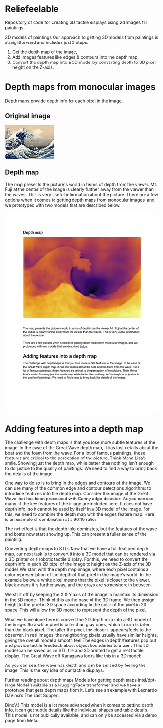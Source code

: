 # Reliefeelable
Repository of code for Creating 3D tactile displays using 2d Images for paintings.


3D models of paintings
Our approach to getting 3D models from paintings is straightforward and includes just 3 steps:
1. Get the depth map of the image,
2. Add images features like edges & contours into the depth map,
3. Convert the depth map into a 3D model by converting depth to 3D pixel height on the
Z-axis.

# Depth maps from monocular images 
Depth maps provide depth info for each pixel in the image.

## Original image
![Great Wave](docs/Great_Wave.jpg "Great Wave")
 
## Depth map
The map presents the picture's world in terms of depth from the viewer. Mt. Fuji at the center of the image is clearly further away from the viewer than the waves. This is very useful information about the picture. There are a few options when it comes to getting depth maps from monocular images, and we prototyped with two models that are described below.

![Alt Text](docs/depth_map.jpg "Depth Map")


# Adding features into a depth map
The challenge with depth maps is that you lose more subtle features of the image. In the case of the Great Wave depth map, it has lost details about the boat and the foam from the wave. For a lot of famous paintings, these features are critical to the perception of the picture. Think Mona Lisa’s smile. Showing just the depth map, while better than nothing, isn’t enough to do justice to the quality of paintings. We need to find a way to bring back the details of the image.
 
 One way to do so is to bring in the edges and contours of the image. We can use many of the common edge and contour detections algorithms to introduce features into the depth map. Consider this image of the Great Wave that has been processed with Canny edge detector:
 As you can see, many of the key features of the image are included here. It does not have depth info, so it cannot be used by itself in a 3D model of the image. For this, we need to combine the depth map with the edges feature map. Here is an example of combination at a 90:10 ratio:

The net effect is that the depth info dominates, but the features of the wave and boats now start showing up. This can present a fuller sense of the painting.

Converting depth-maps to STLs
Now that we have a full featured depth map, our next task is to convert it into a 3D model that can be rendered via a 3D printer or a robotic tactile display. For this, we need to convert the depth info in each 2D pixel of the image to height on the Z-axis of the 3D model.
We start with the depth map image, where each pixel contains a color representation of the depth of that pixel in the image’s world. In the example below, a white pixel means that the pixel is closer to the viewer, black means it is further away, and the grays are somewhere in between.

  We start off by keeping the X & Y axis of the image to maintain its dimension in the 3D model. Think of this as the base of the 3D frame.
We then assign height to the pixel in 3D space according to the color of the pixel in 2D space. This will allow the 3D model to represent the depth of the pixel.
 
  What we have done here is convert the 2D depth map into a 3D model of the image. So a white pixel is taller than gray ones, which in turn is taller than the black pixel. The taller the pixel, the closer it appears/feels to the observer.
In real images, the neighboring pixels usually have similar heights, giving the overall model a smooth feel.The edges in depth/features pop out and provide tactile feedback about object boundaries to a user.
This 3D model can be saved as an STL file and 3D printed to get a real tactile display. The Great Wave off Kanagawa looks like this in a 3D model:

  As you can see, the wave has depth and can be sensed by feeling the image. This is the key idea of our tactile displays.

 Further reading about depth maps Models for getting depth maps
intel/dpt-large
Model available as a HuggingFace transformer and we have a prototype that gets depth maps from it.
Let’s see an example with Leonardo DaVinci’s The Last Supper:
 
  DinoV2
This model is a lot more advanced when it comes to getting depth info, it can get subtle details like the individual shapes and table details. This model is not publically available, and can only be accessed via a demo page from Meta.
 
